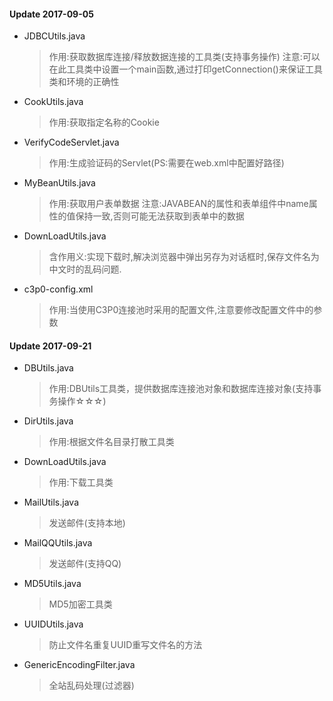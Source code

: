 #### Update 2017-09-05
* JDBCUtils.java          
     >作用:获取数据库连接/释放数据连接的工具类(支持事务操作)
     注意:可以在此工具类中设置一个main函数,通过打印getConnection()来保证工具类和环境的正确性

* CookUtils.java          
     >作用:获取指定名称的Cookie

* VerifyCodeServlet.java  
     >作用:生成验证码的Servlet(PS:需要在web.xml中配置好路径)

* MyBeanUtils.java        
     >作用:获取用户表单数据
     注意:JAVABEAN的属性和表单组件中name属性的值保持一致,否则可能无法获取到表单中的数据

* DownLoadUtils.java
     >含作用义:实现下载时,解决浏览器中弹出另存为对话框时,保存文件名为中文时的乱码问题.


* c3p0-config.xml
     >作用:当使用C3P0连接池时采用的配置文件,注意要修改配置文件中的参数

#### Update 2017-09-21
* DBUtils.java
    >作用:DBUtils工具类，提供数据库连接池对象和数据库连接对象(支持事务操作☆☆☆)

* DirUtils.java
    >作用:根据文件名目录打散工具类

* DownLoadUtils.java
    >作用:下载工具类

* MailUtils.java
    >发送邮件(支持本地)

* MailQQUtils.java
    >发送邮件(支持QQ)

* MD5Utils.java
    >MD5加密工具类

* UUIDUtils.java
    >防止文件名重复UUID重写文件名的方法

* GenericEncodingFilter.java
    >全站乱码处理(过滤器)


